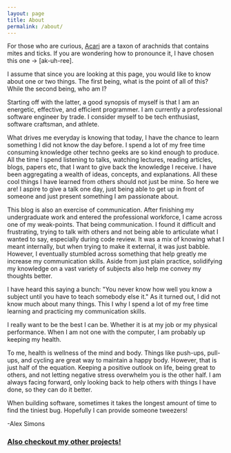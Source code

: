 ```yaml
---
layout: page
title: About
permalink: /about/
---
```


For those who are curious, [Acari](https://en.wikipedia.org/wiki/Acari) are a taxon of arachnids that contains mites and ticks.
If you are wondering how to pronounce it, I have chosen this one -> [ak-uh-ree].

I assume that since you are looking at this page, you would like to know about one or two things.
The first being, what is the point of all of this? While the second being, who am I?

Starting off with the latter, a good synopsis of myself is that I am an energetic, effective, and efficient programmer.
I am currently a professional software engineer by trade. I consider myself to be tech enthusiast, software craftsman, and athlete.

What drives me everyday is knowing that today, I have the chance to learn something I did not know the day before.
I spend a lot of my free time consuming knowledge other techno geeks are so kind enough to produce.
All the time I spend listening to talks, watching lectures, reading articles, blogs, papers etc, that I want to give back the knowledge I receive. 
I have been aggregating a wealth of ideas, concepts, and explanations.
All these cool things I have learned from others should not just be mine. 
So here we are! 
I aspire to give a talk one day, just being able to get up in front of someone and just present something I am passionate about.

This blog is also an exercise of communication. 
After finishing my undergraduate work and entered the professional workforce, I came across one of my weak-points.
That being communication.
I found it difficult and frustrating, trying to talk with others and not being able to articulate what I wanted to say, especially during code review.
It was a mix of knowing what I meant internally, but when trying to make it external, it was just babble.
However, I eventually stumbled across something that help greatly me increase my communication skills.
Aside from just plain practice, solidifying my knowledge on a vast variety of subjects also help me convey my thoughts better.

I have heard this saying a bunch: "You never know how well you know a subject until you have to teach somebody else it."
As it turned out, I did not know much about many things. 
This I why I spend a lot of my free time learning and practicing my communication skills.

I really want to be the best I can be. 
Whether it is at my job or my physical performance. 
When I am not one with the computer, I am probably up keeping my health.
 
To me, health is wellness of the mind and body. 
Things like push-ups, pull-ups, and cycling are great way to maintain a happy body.
However, that is just half of the equation. 
Keeping a positive outlook on life, being great to others, and not letting negative stress overwhelm you is the other half.
I am always facing forward, only looking back to help others with things I have done, so they can do it better. 

When building software, sometimes it takes the longest amount of time to find the tiniest bug. 
Hopefully I can provide someone tweezers!

\-Alex Simons 

### [Also checkout my other projects!](https://acari.io)
